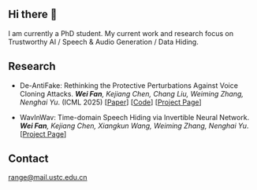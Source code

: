 ## Hi there 👋

<!--
**cyberrrange/cyberrrange** is a ✨ _special_ ✨ repository because its `README.md` (this file) appears on your GitHub profile.

Here are some ideas to get you started:

- 🔭 I’m currently working on ...
- 🌱 I’m currently learning ...
- 👯 I’m looking to collaborate on ...
- 🤔 I’m looking for help with ...
- 💬 Ask me about ...
- 📫 How to reach me: ...
- 😄 Pronouns: ...
- ⚡ Fun fact: ...
-->
I am currently a PhD student. My current work and research focus on Trustworthy AI / Speech & Audio Generation / Data Hiding.
## Research
- De-AntiFake: Rethinking the Protective Perturbations Against Voice Cloning Attacks. _**Wei Fan**, Kejiang Chen, Chang Liu, Weiming Zhang, Nenghai Yu_. (ICML 2025)
[[Paper](https://arxiv.org/abs/2507.02606)] [[Code](https://github.com/cyberrrange/De-AntiFake)] [[Project Page](https://de-antifake.github.io/)]

- WavInWav: Time-domain Speech Hiding via Invertible Neural Network. _**Wei Fan**, Kejiang Chen, Xiangkun Wang, Weiming Zhang, Nenghai Yu_.
[[Project Page](https://cyberrrange.github.io/project/wavinwav)]


## Contact
range@mail.ustc.edu.cn

